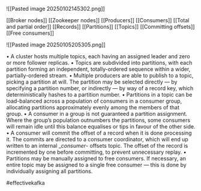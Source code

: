 ![[Pasted image 20250102145302.png]]

[[Broker nodes]]
[[Zookeeper nodes]]
[[Producers]]
[[Consumers]]
[[Total and partial order]]
[[Records]]
[[Partitions]]
[[Topics]]
[[Committing offsets]]
[[Free consumers]]

![[Pasted image 20250105205305.png]]

• A cluster hosts multiple topics, each having an assigned leader and zero or more follower replicas. 
• Topics are subdivided into partitions, with each partition forming an independent, totally-ordered sequence within a wider, partially-ordered stream. 
• Multiple producers are able to publish to a topic, picking a partition at will. The partition may be selected directly — by specifying a partition number, or indirectly — by way of a record key, which deterministically hashes to a partition number.
• Partitions in a topic can be load-balanced across a population of consumers in a consumer group, allocating partitions approximately evenly among the members of that group. 
• A consumer in a group is not guaranteed a partition assignment. Where the group’s population outnumbers the partitions, some consumers will remain idle until this balance equalises or tips in favour of the other side.
• A consumer will commit the offset of a record when it is done processing it. The commits are directed to a consumer coordinator, which will end up written to an internal __consumer_- offsets topic. The offset of the record is incremented by one before committing, to prevent unnecessary replay. 
• Partitions may be manually assigned to free consumers. If necessary, an entire topic may be assigned to a single free consumer — this is done by individually assigning all partitions.

#effectivekafka
